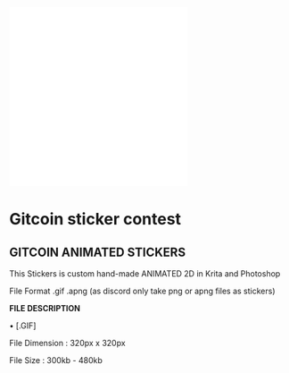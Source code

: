 ![all gitcoin stickers](https://github.com/gourangGHOST/MMM-Gitcoin-Reaction-stickers/raw/main/Gitcoin_hi.gif)
# Gitcoin sticker contest

<h2>GITCOIN ANIMATED STICKERS</h2>
This Stickers is custom hand-made ANIMATED 2D in Krita and Photoshop 

File Format .gif .apng (as discord only take png or apng files as stickers)

<b>FILE DESCRIPTION</b>

• [.GIF]

File Dimension : 320px x 320px

File Size : 300kb - 480kb